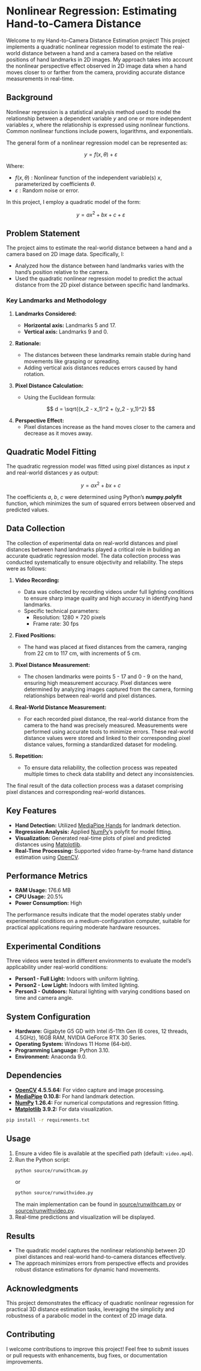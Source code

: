 # Nonlinear Regression: Estimating Hand-to-Camera Distance

Welcome to my Hand-to-Camera Distance Estimation project! This project implements a quadratic nonlinear regression model to estimate the real-world distance between a hand and a camera based on the relative positions of hand landmarks in 2D images. My approach takes into account the nonlinear perspective effect observed in 2D image data when a hand moves closer to or farther from the camera, providing accurate distance measurements in real-time.

## Background

Nonlinear regression is a statistical analysis method used to model the relationship between a dependent variable $y$ and one or more independent variables $x$, where the relationship is expressed using nonlinear functions. Common nonlinear functions include powers, logarithms, and exponentials. 

The general form of a nonlinear regression model can be represented as:

$$
y = f(x, \theta) + \varepsilon
$$

Where:
- $f(x, \theta)$ : Nonlinear function of the independent variable(s) $x$, parameterized by coefficients $\theta$.
- $\varepsilon$ : Random noise or error.

In this project, I employ a quadratic model of the form:

$$
y = a x^2 + b x + c + \varepsilon
$$

## Problem Statement

The project aims to estimate the real-world distance between a hand and a camera based on 2D image data. Specifically, I:
- Analyzed how the distance between hand landmarks varies with the hand’s position relative to the camera.
- Used the quadratic nonlinear regression model to predict the actual distance from the 2D pixel distance between specific hand landmarks.

### Key Landmarks and Methodology
1. **Landmarks Considered:**
   - **Horizontal axis:** Landmarks 5 and 17.
   - **Vertical axis:** Landmarks 9 and 0.

2. **Rationale:**
   - The distances between these landmarks remain stable during hand movements like grasping or spreading.
   - Adding vertical axis distances reduces errors caused by hand rotation.

3. **Pixel Distance Calculation:**
   - Using the Euclidean formula:

$$
d = \sqrt{(x_2 - x_1)^2 + (y_2 - y_1)^2}
$$

4. **Perspective Effect:**
   - Pixel distances increase as the hand moves closer to the camera and decrease as it moves away.

## Quadratic Model Fitting

The quadratic regression model was fitted using pixel distances as input $x$ and real-world distances $y$ as output:

$$
y = a x^2 + b x + c
$$

The coefficients $a$, $b$, $c$ were determined using Python’s **numpy.polyfit** function, which minimizes the sum of squared errors between observed and predicted values.

## Data Collection

The collection of experimental data on real-world distances and pixel distances between hand landmarks played a critical role in building an accurate quadratic regression model. The data collection process was conducted systematically to ensure objectivity and reliability. The steps were as follows:

1. **Video Recording:**
   - Data was collected by recording videos under full lighting conditions to ensure sharp image quality and high accuracy in identifying hand landmarks.
   - Specific technical parameters:
     - Resolution: 1280 × 720 pixels
     - Frame rate: 30 fps

2. **Fixed Positions:**
   - The hand was placed at fixed distances from the camera, ranging from 22 cm to 117 cm, with increments of 5 cm.

3. **Pixel Distance Measurement:**
   - The chosen landmarks were points 5 - 17 and 0 - 9 on the hand, ensuring high measurement accuracy. Pixel distances were determined by analyzing images captured from the camera, forming relationships between real-world and pixel distances.

4. **Real-World Distance Measurement:**
   - For each recorded pixel distance, the real-world distance from the camera to the hand was precisely measured. Measurements were performed using accurate tools to minimize errors. These real-world distance values were stored and linked to their corresponding pixel distance values, forming a standardized dataset for modeling.

5. **Repetition:**
   - To ensure data reliability, the collection process was repeated multiple times to check data stability and detect any inconsistencies.

The final result of the data collection process was a dataset comprising pixel distances and corresponding real-world distances.

## Key Features
- **Hand Detection:** Utilized [MediaPipe Hands](https://developers.google.com/mediapipe/solutions/vision/hand_landmarker) for landmark detection.
- **Regression Analysis:** Applied [NumPy](https://numpy.org)’s polyfit for model fitting.
- **Visualization:** Generated real-time plots of pixel and predicted distances using [Matplotlib](https://matplotlib.org).
- **Real-Time Processing:** Supported video frame-by-frame hand distance estimation using [OpenCV](https://opencv.org).

## Performance Metrics
- **RAM Usage:** 176.6 MB
- **CPU Usage:** 20.5%
- **Power Consumption:** High

The performance results indicate that the model operates stably under experimental conditions on a medium-configuration computer, suitable for practical applications requiring moderate hardware resources.

## Experimental Conditions
Three videos were tested in different environments to evaluate the model’s applicability under real-world conditions:
- **Person1 - Full Light:** Indoors with uniform lighting.
- **Person2 - Low Light:** Indoors with limited lighting.
- **Person3 - Outdoors:** Natural lighting with varying conditions based on time and camera angle.

## System Configuration
- **Hardware:** Gigabyte G5 GD with Intel i5-11th Gen (6 cores, 12 threads, 4.5GHz), 16GB RAM, NVIDIA GeForce RTX 30 Series.
- **Operating System:** Windows 11 Home (64-bit).
- **Programming Language:** Python 3.10.
- **Environment:** Anaconda 9.0.

## Dependencies
- **[OpenCV](https://opencv.org/) 4.5.5.64:** For video capture and image processing.
- **[MediaPipe](https://developers.google.com/mediapipe) 0.10.8:** For hand landmark detection.
- **[NumPy](https://numpy.org/) 1.26.4:** For numerical computations and regression fitting.
- **[Matplotlib](https://matplotlib.org/) 3.9.2:** For data visualization.

```bash
pip install -r requirements.txt
```

## Usage
1. Ensure a video file is available at the specified path (default: `video.mp4`).
2. Run the Python script:
   ```bash
   python source/runwithcam.py
   ```
   or
   ```bash
   python source/runwithvideo.py
   ```
   The main implementation can be found in [source/runwithcam.py](source/runwithcam.py) or [source/runwithvideo.py](source/runwithvideo.py).
3. Real-time predictions and visualization will be displayed.

## Results
- The quadratic model captures the nonlinear relationship between 2D pixel distances and real-world hand-to-camera distances effectively.
- The approach minimizes errors from perspective effects and provides robust distance estimations for dynamic hand movements.

## Acknowledgments
This project demonstrates the efficacy of quadratic nonlinear regression for practical 3D distance estimation tasks, leveraging the simplicity and robustness of a parabolic model in the context of 2D image data.

## Contributing
I welcome contributions to improve this project! Feel free to submit issues or pull requests with enhancements, bug fixes, or documentation improvements.
